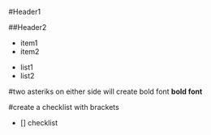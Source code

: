 #Header1

##Header2

* item1
* item2
- list1
- list2

#two asteriks on either side will create bold font
**bold font**

#create a checklist with brackets
- [] checklist 

